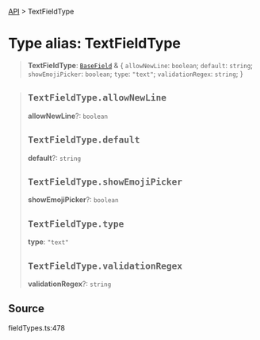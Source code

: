 [API](../index.md) > TextFieldType

# Type alias: TextFieldType

> **TextFieldType**: [`BaseField`](type-alias.BaseField.md) & \{
  `allowNewLine`: `boolean`;
  `default`: `string`;
  `showEmojiPicker`: `boolean`;
  `type`: `"text"`;
  `validationRegex`: `string`;
 }

> ## `TextFieldType.allowNewLine`
>
> **allowNewLine**?: `boolean`
>
> ## `TextFieldType.default`
>
> **default**?: `string`
>
> ## `TextFieldType.showEmojiPicker`
>
> **showEmojiPicker**?: `boolean`
>
> ## `TextFieldType.type`
>
> **type**: `"text"`
>
> ## `TextFieldType.validationRegex`
>
> **validationRegex**?: `string`
>
>

## Source

fieldTypes.ts:478

